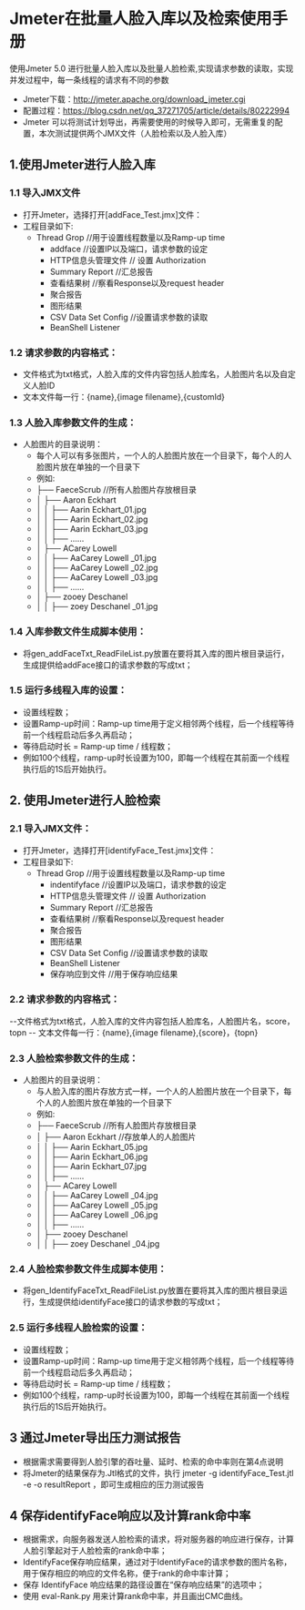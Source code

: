 ﻿# Jmeter在批量人脸入库以及检索使用手册

使用Jmeter 5.0 进行批量人脸入库以及批量人脸检索,实现请求参数的读取，实现并发过程中，每一条线程的请求有不同的参数 
- Jmeter下载：http://jmeter.apache.org/download_jmeter.cgi 
- 配置过程：https://blog.csdn.net/qq_37271705/article/details/80222994
- Jmeter 可以将测试计划导出，再需要使用的时候导入即可，无需重复的配置，本次测试提供两个JMX文件（人脸检索以及人脸入库）
## 1.使用Jmeter进行人脸入库 
### 1.1 导入JMX文件
- 打开Jmeter，选择打开[addFace_Test.jmx]文件：
- 工程目录如下:
	- Thread Grop              //用于设置线程数量以及Ramp-up time
		- addface                //设置IP以及端口，请求参数的设定
		- HTTP信息头管理文件     // 设置 Authorization 
		- Summary Report         //汇总报告
		- 查看结果树  	        //察看Response以及request header
		- 聚合报告
		- 图形结果
		- CSV Data Set Config    //设置请求参数的读取
		- BeanShell Listener 

### 1.2 请求参数的内容格式：
- 文件格式为txt格式，人脸入库的文件内容包括人脸库名，人脸图片名以及自定义人脸ID 
- 文本文件每一行：{name},{image filename},{customId} 

### 1.3 人脸入库参数文件的生成：
  - 人脸图片的目录说明：
  	- 每个人可以有多张图片，一个人的人脸图片放在一个目录下，每个人的人脸图片放在单独的一个目录下
  	- 例如:
  	- ├── FaeceScrub           //所有人脸图片存放根目录
  	- │   ├──  Aaron Eckhart
	- │   │   ├── Aarin Eckhart_01.jpg
	- │   │   ├── Aarin Eckhart_02.jpg
	- │   │   ├── Aarin Eckhart_03.jpg
	- │   │   ├──  ...... 
	- │   ├── ACarey Lowell 
	- │   │   ├── AaCarey Lowell _01.jpg
	- │   │   ├── AaCarey Lowell _02.jpg
	- │   │   ├── AaCarey Lowell _03.jpg
	- │   │   ├──  ...... 
	- │   ├── zooey Deschanel 
	- │   │   ├── zoey Deschanel _01.jpg

### 1.4 入库参数文件生成脚本使用：
  - 将gen_addFaceTxt_ReadFileList.py放置在要将其入库的图片根目录运行，生成提供给addFace接口的请求参数的写成txt；
 
### 1.5 运行多线程入库的设置：
  - 设置线程数；
  - 设置Ramp-up时间：Ramp-up time用于定义相邻两个线程，后一个线程等待前一个线程启动后多久再启动；
  - 等待启动时长 = Ramp-up time / 线程数；
  - 例如100个线程，ramp-up时长设置为100，即每一个线程在其前面一个线程执行后的1S后开始执行。

## 2. 使用Jmeter进行人脸检索
### 2.1 导入JMX文件：
- 打开Jmeter，选择打开[identifyFace_Test.jmx]文件：
- 工程目录如下:
	- Thread Grop              //用于设置线程数量以及Ramp-up time
		- indentifyface          //设置IP以及端口，请求参数的设定
		- HTTP信息头管理文件     // 设置 Authorization
		- Summary Report         //汇总报告
		- 查看结果树  		    //察看Response以及request header
		- 聚合报告
		- 图形结果
		- CSV Data Set Config   //设置请求参数的读取
		- BeanShell Listener 
   	 	- 保存响应到文件        //用于保存响应结果

### 2.2 请求参数的内容格式：
--文件格式为txt格式，人脸入库的文件内容包括人脸库名，人脸图片名，score，topn
-- 文本文件每一行：{name},{image filename},{score}，{topn} 

### 2.3 人脸检索参数文件的生成：
  - 人脸图片的目录说明：
  	- 与人脸入库的图片存放方式一样，一个人的人脸图片放在一个目录下，每个人的人脸图片放在单独的一个目录下
  	- 例如:
	- ├── FaeceScrub           //所有人脸图片存放根目录
	- │   ├──  Aaron Eckhart      //存放单人的人脸图片
	- │   │   ├── Aarin Eckhart_05.jpg
	- │   │   ├── Aarin Eckhart_06.jpg
	- │   │   ├── Aarin Eckhart_07.jpg
	- │   │   ├──  ...... 
	- │   ├── ACarey Lowell 
	- │   │   ├── AaCarey Lowell _04.jpg
	- │   │   ├── AaCarey Lowell _05.jpg
	- │   │   ├── AaCarey Lowell _06.jpg
	- │   │   ├──  ...... 
	- │   ├── zooey Deschanel 
	- │   │   ├── zoey Deschanel _04.jpg

### 2.4 人脸检索参数文件生成脚本使用：
 - 将gen_IdentifyFaceTxt_ReadFileList.py放置在要将其入库的图片根目录运行，生成提供给identifyFace接口的请求参数的写成txt；
 
### 2.5 运行多线程人脸检索的设置：
  - 设置线程数；
  - 设置Ramp-up时间：Ramp-up time用于定义相邻两个线程，后一个线程等待前一个线程启动后多久再启动；
  - 等待启动时长 = Ramp-up time / 线程数；
  - 例如100个线程，ramp-up时长设置为100，即每一个线程在其前面一个线程执行后的1S后开始执行。

## 3 通过Jmeter导出压力测试报告
  - 根据需求需要得到人脸引擎的吞吐量、延时、检索的命中率则在第4点说明
  - 将Jmeter的结果保存为.Jtl格式的文件，执行 jmeter -g identifyFace_Test.jtl -e -o resultReport ，即可生成相应的压力测试报告

## 4 保存identifyFace响应以及计算rank命中率
  - 根据需求，向服务器发送人脸检索的请求，将对服务器的响应进行保存，计算人脸引擎起对于人脸检索的rank命中率；
  - IdentifyFace保存响应结果，通过对于IdentifyFace的请求参数的图片名称，用于保存相应的响应的文件名称，便于rank的命中率计算；
  - 保存 IdentifyFace 响应结果的路径设置在“保存响应结果”的选项中；
  - 使用 eval-Rank.py 用来计算rank命中率，并且画出CMC曲线。




